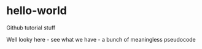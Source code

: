 # hello-world
Github tutorial stuff

Well looky here - see what we have - a bunch of meaningless pseudocode
